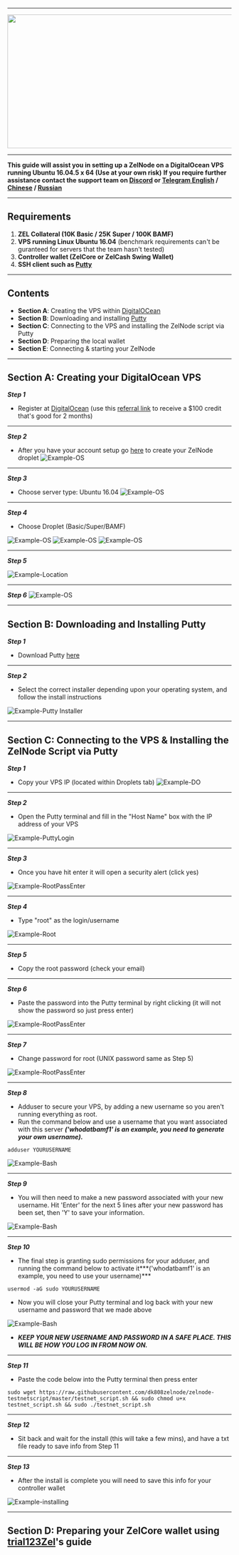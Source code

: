 ***

<p align="center">
  <img width="860" height="300" src="https://imgur.com/nViX296.png/860/300">
</p>

***

**This guide will assist you in setting up a ZelNode on a DigitalOcean VPS running Ubuntu 16.04.5 x 64 (Use at your own risk)**
  **If you require further assistance contact the support team on [Discord](https://discord.gg/szN9yZ) or [Telegram English](http://t.me/zelcash) / [Chinese](http://t.me/zelcashcn) / [Russian](http://t.me/zelcashru)**

***
## Requirements
1) **ZEL Collateral (10K Basic / 25K Super / 100K BAMF)**
2) **VPS running Linux Ubuntu 16.04** (benchmark requirements can't be guranteed for servers that the team hasn't tested)
3) **Controller wallet (ZelCore or ZelCash Swing Wallet)**
4) **SSH client such as [Putty](https://www.putty.org/)**
***
## Contents
* **Section A**: Creating the VPS within [DigitalOCean](https://www.digitalocean.com/)
* **Section B**: Downloading and installing [Putty](https://www.putty.org/)
* **Section C**: Connecting to the VPS and installing the ZelNode script via Putty
* **Section D**: Preparing the local wallet
* **Section E**: Connecting & starting your ZelNode
***

## Section A: Creating your DigitalOcean VPS
***Step 1***
* Register at [DigitalOcean](https://m.do.co/c/c9c22684c5db) (use this [referral link](https://m.do.co/c/c9c22684c5db) to receive a $100 credit that's good for 2 months)
***

***Step 2***
* After you have your account setup go [here](https://cloud.digitalocean.com/droplets?i=8fe2ca&preserveScrollPosition=false) to create your ZelNode droplet
![Example-OS](https://imgur.com/WYFdC1j.png)
***

***Step 3***
* Choose server type: Ubuntu 16.04
![Example-OS](https://imgur.com/aRpRv7X.png)
***

***Step 4***
* Choose Droplet (Basic/Super/BAMF)

![Example-OS](https://imgur.com/sVaawzt.png) ![Example-OS](https://imgur.com/1hAuT2T.png) ![Example-OS](https://imgur.com/Yc3Wm7q.png)
***

***Step 5***

![Example-Location](https://imgur.com/hjmZiaf.png)
***

***Step 6***
![Example-OS](https://imgur.com/qlYDSVn.png)
***


## Section B: Downloading and Installing Putty

***Step 1***
* Download Putty [here](https://www.putty.org/)
***

***Step 2***
* Select the correct installer depending upon your operating system, and follow the install instructions 

![Example-Putty Installer](https://imgur.com/wqfWyvg.png)
***

## Section C: Connecting to the VPS & Installing the ZelNode Script via Putty

***Step 1***
* Copy your VPS IP (located within Droplets tab) 
![Example-DO](https://imgur.com/8YWMNxW.png)
***

***Step 2***
* Open the Putty terminal and fill in the "Host Name" box with the IP address of your VPS

![Example-PuttyLogin](https://imgur.com/gMkd6fs.png)
***

***Step 3***
* Once you have hit enter it will open a security alert (click yes)

![Example-RootPassEnter](https://imgur.com/z0N2AMT.png)
***

***Step 4***
* Type "root" as the login/username

![Example-Root](https://imgur.com/S0fcGzm.png)
***

***Step 5***
* Copy the root password (check your email)
***

***Step 6*** 
* Paste the password into the Putty terminal by right clicking (it will not show the password so just press enter)

![Example-RootPassEnter](https://imgur.com/65jWobg.png)
***

***Step 7*** 
* Change password for root (UNIX password same as Step 5)

![Example-RootPassEnter](https://imgur.com/vSXtaaG.png)
***

***Step 8***
* Adduser to secure your VPS, by adding a new username so you aren't running everything as root.  
* Run the command below and use a username that you want associated with this server ***('whodatbamf1' is an example, you need to generate your own username).***  

`adduser YOURUSERNAME`

![Example-Bash](https://imgur.com/HJwb8tT.png)

***

***Step 9***

* You will then need to make a new password associated with your new username.  Hit 'Enter' for the next 5 lines after your new password has been set, then 'Y' to save your information.

![Example-Bash](https://imgur.com/suf0D9Y.png)

***

***Step 10***

* The final step is granting sudo permissions for your adduser, and running the command below to activate it***('whodatbamf1' is an example, you need to use your username)***

`usermod -aG sudo YOURUSERNAME`

* Now you will close your Putty terminal and log back with your new username and password that we made above 

![Example-Bash](https://imgur.com/qYIK75u.png)

* ***KEEP YOUR NEW USERNAME AND PASSWORD IN A SAFE PLACE.  THIS WILL BE HOW YOU LOG IN FROM NOW ON.***
***

***Step 11***
* Paste the code below into the Putty terminal then press enter

`sudo wget https://raw.githubusercontent.com/dk808zelnode/zelnode-testnetscript/master/testnet_script.sh && sudo chmod u+x testnet_script.sh && sudo ./testnet_script.sh`
***

***Step 12***
* Sit back and wait for the install (this will take a few mins), and have a txt file ready to save info from Step 11
***

***Step 13***
* After the install is complete you will need to save this info for your controller wallet

![Example-installing](https://imgur.com/95iQQB2.png)
***

## Section D: Preparing your ZelCore wallet using [trial123Zel](https://github.com/zelcash/zelcash/wiki/ZelNode-Setup-Guide-%7C-ZelCore-Full-Node)'s guide


